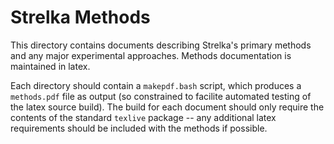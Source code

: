 Strelka Methods
==============

This directory contains documents describing Strelka's primary methods and any major experimental approaches. Methods documentation is maintained in latex.

Each directory should contain a `makepdf.bash` script, which produces a `methods.pdf` file as output (so constrained to facilite automated testing of the latex source build). The build for each document should only require the contents of the standard `texlive` package -- any additional latex requirements should be included with the methods if possible.

